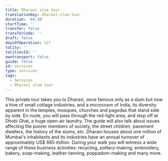 ```yaml
---
title: Dharavi slum tour
translationKey: dharavi-slum-tour
duration: '04:30'
startTime: ''
transfer: false
transferCode: ''
draft: false
daysOfOperation: 127
toCity: ''
toCitiesId: ''
owntransport: false
guide: false
id: services
type: services
tags:
  - Services
  - Dharavi slum tour
---
```

This private tour takes you to Dharavi, once famous only as a slum but now a hive of small cottage industries, and a microcosm of India, its diversity apparent in the temples, mosques, churches and pagodas that stand side by side. En route, you will pass through the red-light area, and stop off at Dhobi Ghat, a huge open-air laundry. The guide will also talk about issues affecting the poorer members of society, the street children, pavement dwellers, the history of the slums, etc. Dharavi houses about one million of Mumbai's inhabitants and its industries have an annual turnover of approximately US$ 665 million. During your walk you will witness a wide range of these business activities: recycling, pottery-making, embroidery, bakery, soap-making, leather-tanning, poppadom-making and many more.